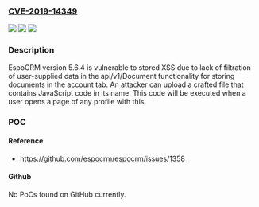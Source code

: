 ### [CVE-2019-14349](https://cve.mitre.org/cgi-bin/cvename.cgi?name=CVE-2019-14349)
![](https://img.shields.io/static/v1?label=Product&message=n%2Fa&color=blue)
![](https://img.shields.io/static/v1?label=Version&message=n%2Fa&color=blue)
![](https://img.shields.io/static/v1?label=Vulnerability&message=n%2Fa&color=brighgreen)

### Description

EspoCRM version 5.6.4 is vulnerable to stored XSS due to lack of filtration of user-supplied data in the api/v1/Document functionality for storing documents in the account tab. An attacker can upload a crafted file that contains JavaScript code in its name. This code will be executed when a user opens a page of any profile with this.

### POC

#### Reference
- https://github.com/espocrm/espocrm/issues/1358

#### Github
No PoCs found on GitHub currently.

